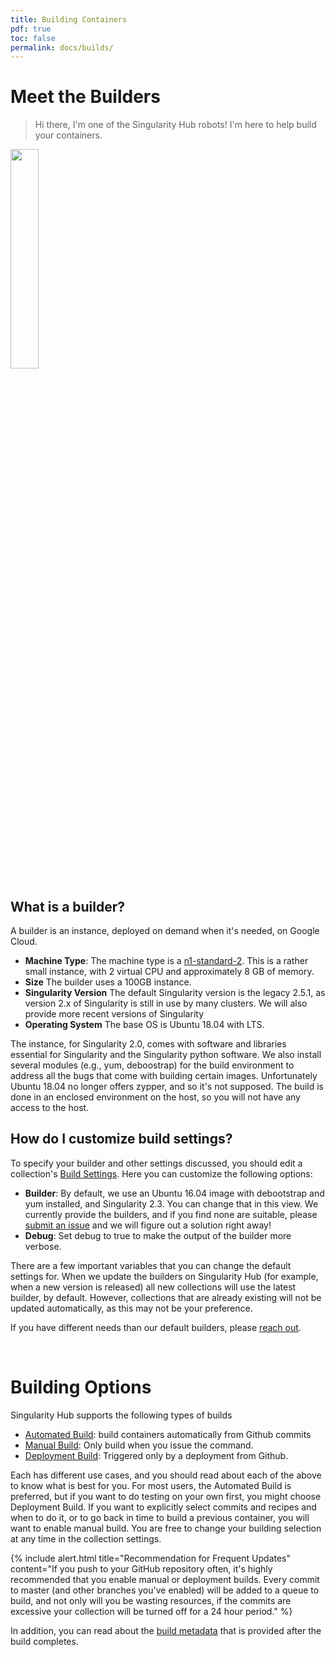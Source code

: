 ```yaml
---
title: Building Containers
pdf: true
toc: false
permalink: docs/builds/
---
```


# Meet the Builders

> Hi there, I'm one of the Singularity Hub robots! I'm here to help build your containers.

<img style="width:30%" src="https://raw.githubusercontent.com/singularityhub/singularityhub.github.io/master/img/robot_package.png">

## What is a builder?
A builder is an instance, deployed on demand when it's needed, on Google Cloud.

 - **Machine Type**: The machine type is a [n1-standard-2](https://cloud.google.com/compute/docs/machine-types#standard_machine_types). This is a rather small instance, with 2 virtual CPU and approximately 8 GB of memory.
 - **Size** The builder uses a 100GB instance.
 - **Singularity Version** The default Singularity version is the legacy 2.5.1, as version 2.x of Singularity is still in use by many clusters. We will also provide more recent versions of Singularity
 - **Operating System** The base OS is Ubuntu 18.04 with LTS.

The instance, for Singularity 2.0, comes with software and libraries essential for Singularity and the Singularity python software. We also install several modules (e.g., yum, deboostrap) for the build environment to address all the bugs that come with building certain images. Unfortunately Ubuntu 18.04 no longer offers zypper, and so it's not supposed. The build is done in an enclosed environment on the host, so you will not have any access to the host.

## How do I customize build settings?

To specify your builder and other settings discussed, you should edit a collection's [Build Settings](settings). 
Here you can customize the following options:

 * **Builder**: By default, we use an Ubuntu 16.04 image with debootstrap and yum installed, and Singularity 2.3. You can change that in this view. We currently provide the builders, and if you find none are suitable, please [submit an issue](https://github.com/singularityhub/singularityhub.github.io/issues/new) and we will figure out a solution right away! 
 * **Debug**: Set debug to true to make the output of the builder more verbose.

There are a few important variables that you can change the default settings for. When we update the builders on Singularity Hub (for example, when a new version is released) all new collections will use the latest builder, by default. However, collections that are already existing will not be updated automatically, as this may not be your preference. 

If you have different needs than our default builders, please [reach out](https://github.com/singularityhub/singularityhub.github.io/issues).

<br>

# Building Options

Singularity Hub supports the following types of builds

 - [Automated Build](automated): build containers automatically from Github commits
 - [Manual Build](manual): Only build when you issue the command.
 - [Deployment Build](deployment): Triggered only by a deployment from Github.

Each has different use cases, and you should read about each of the above to know what is best for you. For most users, the Automated Build is preferred, but if you want to do testing on your own first, you might choose Deployment Build. If you want to explicitly select commits and recipes and when to do it, or to go back in time to build a previous container, you will want to enable manual build. You are free to change your building selection at any time in the collection settings.

{% include alert.html title="Recommendation for Frequent Updates" content="If you push to your GitHub repository often, it's highly recommended that you enable manual or deployment builds. Every commit to master (and other branches you've enabled) will be added to a queue to build, and not only will you be wasting resources, if the commits are excessive your collection will be turned off for a 24 hour period." %}

In addition, you can read about the [build metadata](metadata) that is provided after the build completes.
